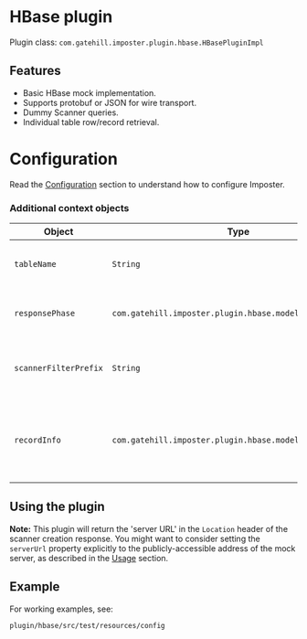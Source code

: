 # HBase plugin

Plugin class: `com.gatehill.imposter.plugin.hbase.HBasePluginImpl`

## Features

* Basic HBase mock implementation.
* Supports protobuf or JSON for wire transport.
* Dummy Scanner queries.
* Individual table row/record retrieval.

# Configuration

Read the [Configuration](configuration.md) section to understand how to configure Imposter.

### Additional context objects

| Object | Type | Description
| --- | --- | ---
| `tableName` | `String` | The name of the HBase table.
| `responsePhase` | `com.gatehill.imposter.plugin.hbase.model.ResponsePhase` | The type of response being served.
| `scannerFilterPrefix` | `String` | The prefix from the filter of the result scanner.
| `recordInfo` | `com.gatehill.imposter.plugin.hbase.model.RecordInfo` | Information about the requested record, if a single record is requested.

## Using the plugin

**Note:** This plugin will return the 'server URL' in the `Location` header of the scanner creation response. You might
want to consider setting the `serverUrl` property explicitly to the publicly-accessible address of the mock server,
as described in the [Usage](usage.md) section.

## Example

For working examples, see:

    plugin/hbase/src/test/resources/config

